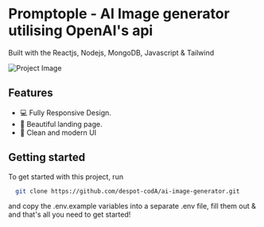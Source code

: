 # Promptople - AI Image generator utilising OpenAI's api

Built with the Reactjs, Nodejs, MongoDB, Javascript & Tailwind

![Project Image](https://github.com/despot-codA/ai-image-generator/blob/main/client/public/Screenshot.png)


## Features
- 💻 Fully Responsive Design.
- 🎨 Beautiful landing page.
- 🌟 Clean and modern UI

## Getting started

To get started with this project, run

```bash
  git clone https://github.com/despot-codA/ai-image-generator.git
```
and copy the .env.example variables into a separate .env file, fill them out & and that's all you need to get started!

